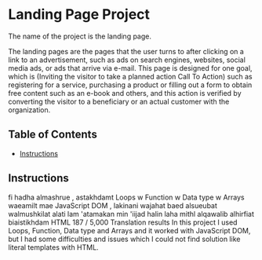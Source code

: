 # Landing Page Project
The name of the project is the landing page.

 The landing pages are the pages that the user turns to after clicking on a link to an advertisement, such as ads on search engines, websites, social media ads, or ads that arrive via e-mail. This page is designed for one goal, which is (Inviting the visitor to take a planned action Call To Action) such as registering for a service, purchasing a product or filling out a form to obtain free content such as an e-book and others, and this action is verified by converting the visitor to a beneficiary or an actual customer with the organization.
## Table of Contents

* [Instructions](#instructions)

## Instructions

fi hadha almashrue , astakhdamt Loops w Function w Data type w Arrays waeamilt mae JavaScript DOM , lakinani wajahat baed alsueubat walmushkilat alati lam 'atamakan min 'iijad halin laha mithl alqawalib alhirfiat biaistikhdam HTML
187 / 5,000
Translation results
In this project I used Loops, Function, Data type and Arrays and it worked with JavaScript DOM, but I had some difficulties and issues which I could not find solution like literal templates with HTML.